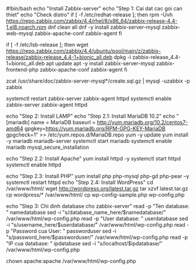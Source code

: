 #!bin/bash
echo "Install Zabbix-server"
echo "Step 1: Cai dat cac goi can thiet"
echo "Check distro"
if [ -f /etc/redhat-release ]; then
        rpm -Uvh https://repo.zabbix.com/zabbix/4.4/rhel/8/x86_64/zabbix-release-4.4-1.el8.noarch.rpm
        dnf clean all
        dnf -y install zabbix-server-mysql zabbix-web-mysql zabbix-apache-conf zabbix-agent
fi

if [ -f /etc/lsb-release ]; then
        wget https://repo.zabbix.com/zabbix/4.4/ubuntu/pool/main/z/zabbix-release/zabbix-release_4.4-1+bionic_all.deb
        dpkg -i zabbix-release_4.4-1+bionic_all.deb
        apt update
        apt -y install zabbix-server-mysql zabbix-frontend-php zabbix-apache-conf zabbix-agent
fi

zcat /usr/share/doc/zabbix-server-mysql*/create.sql.gz | mysql -uzabbix -p zabbix

systemctl restart zabbix-server zabbix-agent httpd
systemctl enable zabbix-server zabbix-agent httpd

echo "Step 2: Install LAMP"
echo "Step 2.1: Install MariaDB 10.2"
echo "[mariadb]
name = MariaDB
baseurl = http://yum.mariadb.org/10.2/centos7-amd64
gpgkey=https://yum.mariadb.org/RPM-GPG-KEY-MariaDB
gpgcheck=1" >> /etc/yum.repos.d/MariaDB.repo
yum -y update
yum install -y mariadb mariadb-server
systemctl start mariadb
systemctl enable mariadb
mysql_secure_installation

echo "Step 2.2: Install Apache"
yum install httpd -y
systemctl start httpd
systemctl enable httpd

echo "Step 2.3: Install PHP"
yum install php php-mysql php-gd php-pear –y
systemctl restart httpd
echo "Step 2.4: Install WordPress"
cd /var/www/html/
wget http://wordpress.org/latest.tar.gz
tar xzvf latest.tar.gz
cp wordpress/* /var/www/html/
cp wp-config-sample.php wp-config.php

echo "Step 3: Chi dinh database cho zabbix-server"
read -p "Ten database: " namedatabase
sed -i "s/database_name_here/$namedatabase/" /var/www/html/wp-config.php
read -p "User database: " userdatabase
sed -i "s/username_here/$userdatabase/" /var/www/html/wp-config.php
read -p "Password cua User: " passworduser
sed -i "s/password_here/$passworduser/" /var/www/html/wp-config.php
read -p "IP cua database: " ipdatabase
sed -i "s/localhost/$ipdatabase/" /var/www/html/wp-config.php

chown apache:apache /var/www/html/wp-config.php
